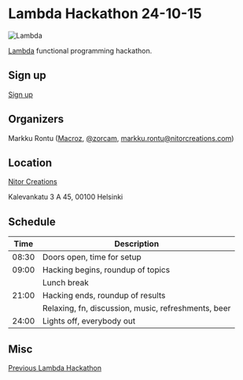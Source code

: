 # Lambda Hackathon 24-10-15

![Lambda](https://github.com/NitorCreations/LambdaHackathon/images/lambda.png?raw=true)

[Lambda](https://wiki.helsinki.fi/display/lambda/) functional programming hackathon.

## Sign up

[Sign up](http://lanyrd.com/2015/lambdahack002/)

## Organizers

Markku Rontu ([Macroz](https://github.com/Macroz), [@zorcam](https://twitter.com/zorcam), markku.rontu@nitorcreations.com)

## Location

[Nitor Creations](https://www.nitor.fi)

Kalevankatu 3 A 45, 00100 Helsinki

## Schedule

| Time  | Description
| ----- | -----------
| 08:30 | Doors open, time for setup
| 09:00 | Hacking begins, roundup of topics
|       | Lunch break
| 21:00 | Hacking ends, roundup of results
|       | Relaxing, fn, discussion, music, refreshments, beer
| 24:00 | Lights off, everybody out

## Misc

[Previous Lambda Hackathon](https://wiki.helsinki.fi/display/lambda/Hackathon)
